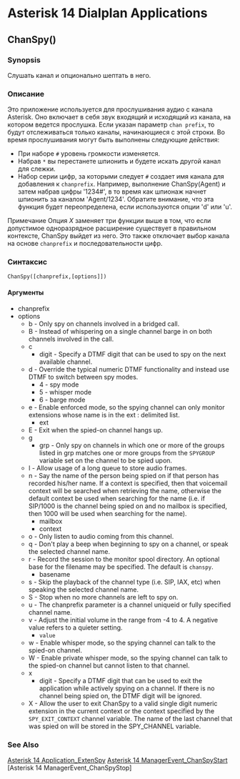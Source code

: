 # Asterisk 14 Dialplan Applications

## ChanSpy()
### Synopsis
Слушать канал и опционально шептать в него.
### Описание
Это приложение используется для прослушивания аудио с канала Asterisk. Оно включает в себя звук входящий и исходящий из канала, на котором ведется прослушка. Если указан параметр `chan prefix`, то будут отслеживаться только каналы, начинающиеся с этой строки.
Во время прослушивания могут быть выполнены следующие действия:
* При наборе `#` уровень громкости изменяется.
* Набрав `*` вы перестанете шпионить и будете искать другой канал для слежки.
* Набор серии цифр, за которыми следует `#` создает имя канала для добавления к `chanprefix`. Например, выполнение ChanSpy(Agent) и
затем набрав цифры '1234#', в то время как шпионаж начнет шпионить за каналом 'Agent/1234'. Обратите внимание, что эта функция будет переопределена, если используются опции 'd' или 'u'.

Примечание
Опция _X_ заменяет три функции выше в том, что если допустимое одноразрядное расширение существует в правильном контексте, ChanSpy выйдет из него. Это также отключает выбор канала на основе `chanprefix` и последовательности цифр.

### Синтаксис
```
ChanSpy([chanprefix,[options]])
```
#### Аргументы
* chanprefix
* options
  - b - Only spy on channels involved in a bridged call.
  - B - Instead of whispering on a single channel barge in on both channels involved in the call.
  - c
    - digit - Specify a DTMF digit that can be used to spy on the next available channel.
  - d - Override the typical numeric DTMF functionality and instead use DTMF to switch between spy modes.
    - 4 - spy mode
    - 5 - whisper mode
    - 6 - barge mode
  - e - Enable enforced mode, so the spying channel can only monitor extensions whose name is in the ext : delimited list.
    - ext
  - E - Exit when the spied-on channel hangs up.
  - g
    - grp - Only spy on channels in which one or more of the groups listed in grp matches one or more groups from the `SPYGROUP` variable set on the channel to be spied upon.
  - l - Allow usage of a long queue to store audio frames.
  - n - Say the name of the person being spied on if that person has recorded his/her name. If a context is specified, then that voicemail context will be searched when retrieving the name, otherwise the default context be used when searching for the name (i.e. if SIP/1000 is the channel being spied on and no mailbox is specified, then 1000 will be used when searching for the name).
    - mailbox
    - context
  - o - Only listen to audio coming from this channel.
  - q - Don't play a beep when beginning to spy on a channel, or speak the selected channel name.
  - r - Record the session to the monitor spool directory. An optional base for the filename may be specified. The default is `chanspy`.
    - basename
  - s - Skip the playback of the channel type (i.e. SIP, IAX, etc) when speaking the selected channel name.
  - S - Stop when no more channels are left to spy on.
  - u - The chanprefix parameter is a channel uniqueid or fully specified channel name.
  - v - Adjust the initial volume in the range from -4 to 4. A negative value refers to a quieter setting.
    - `value`
  - w - Enable whisper mode, so the spying channel can talk to the spied-on channel.
  - W - Enable private whisper mode, so the spying channel can talk to the spied-on channel but cannot listen to that channel.
  - x
    - digit - Specify a DTMF digit that can be used to exit the application while actively spying on a channel. If there is no channel being spied on, the DTMF digit will be ignored.
  - X - Allow the user to exit ChanSpy to a valid single digit numeric extension in the current context or the context specified by the `SPY_EXIT_CONTEXT` channel variable. The name of the last channel that was spied on will be stored in the SPY_CHANNEL variable.

### See Also

[Asterisk 14 Application_ExtenSpy](#ExtenSpy)
[Asterisk 14 ManagerEvent_ChanSpyStart](ami_events.md#chanspystart)
[Asterisk 14 ManagerEvent_ChanSpyStop]
